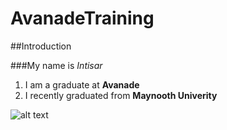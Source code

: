 # AvanadeTraining

##Introduction

###My name is *Intisar*

1. I am a graduate at **Avanade**
2. I recently graduated from **Maynooth Univerity**



![alt text](https://th.bing.com/th/id/OIP.JhgZ09IMiU3UDmXR5iXy7gHaEK?w=308&h=187&c=7&r=0&o=5&pid=1.7)
